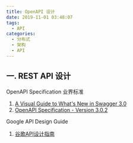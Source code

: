 ```yaml
---
title: OpenAPI 设计  
date: 2019-11-01 03:48:07
tags:
  - API
categories:
  - 分布式  
  - 架构  
  - API
---
```


<p></p>
<!-- more-->


## 一. REST API 设计
OpenAPI Specification 业界标准
1. [A Visual Guide to What's New in Swagger 3.0](https://blog.readme.io/an-example-filled-guide-to-swagger-3-2/)
2. [OpenAPI Specification - Version 3.0.2](https://swagger.io/specification/)

Google API Design Guide
1. [谷歌API设计指南](https://www.bookstack.cn/read/API-design-guide/API-design-guide-README.md)



